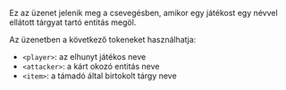 Ez az üzenet jelenik meg a csevegésben, amikor egy játékost egy névvel ellátott tárgyat tartó entitás megöl.

Az üzenetben a következő tokeneket használhatja:

- `<player>`: az elhunyt játékos neve
- `<attacker>`: a kárt okozó entitás neve
- `<item>`: a támadó által birtokolt tárgy neve
